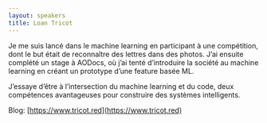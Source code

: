 ```yaml
---
layout: speakers
title: Loan Tricot
---
```

Je me suis lancé dans le machine learning en participant à une compétition, dont le but était de reconnaître des lettres dans des photos. J’ai ensuite complété un stage à AODocs, où j’ai tenté d’introduire la société au machine learning en créant un prototype d’une feature basée ML.

J’essaye d’être à l’intersection du machine learning et du code, deux compétences avantageuses pour construire des systèmes intelligents.

Blog: [https://www.tricot.red](https://www.tricot.red)
